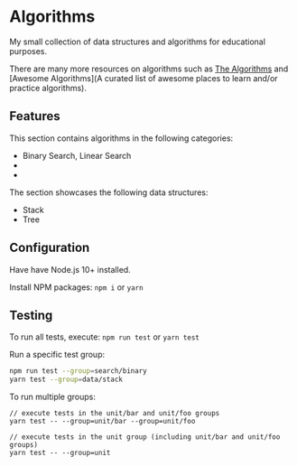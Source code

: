 # Algorithms

My small collection of data structures and algorithms for educational purposes.

There are many more resources on algorithms such as [The Algorithms](https://github.com/TheAlgorithms)
 and [Awesome Algorithms](A curated list of awesome places to learn and/or practice algorithms).

## Features

This section contains algorithms in the following categories:

* Binary Search, Linear Search 
* 
* 

The section showcases the following data structures:

* Stack
* Tree

## Configuration

Have have Node.js 10+ installed.

Install NPM packages: `npm i` or `yarn`


## Testing

To run all tests, execute: `npm run test` or `yarn test`

Run a specific test group: 

```bash
npm run test --group=search/binary
yarn test --group=data/stack
```

To run multiple groups:

```
// execute tests in the unit/bar and unit/foo groups
yarn test -- --group=unit/bar --group=unit/foo

// execute tests in the unit group (including unit/bar and unit/foo groups)
yarn test -- --group=unit
```